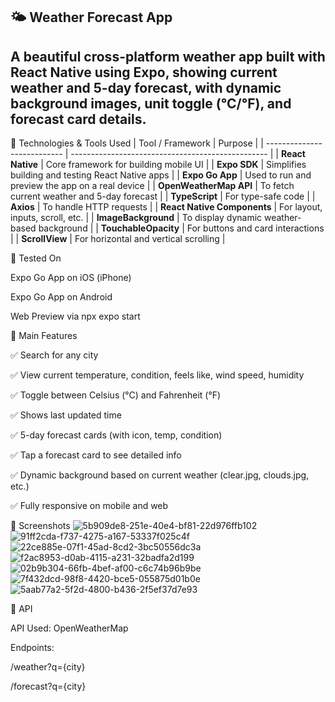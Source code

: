 ## 🌤️ Weather Forecast App
## A beautiful cross-platform weather app built with React Native using Expo, showing current weather and 5-day forecast, with dynamic background images, unit toggle (°C/°F), and forecast card details.

🚀 Technologies & Tools Used
| Tool / Framework            | Purpose                                           |
| --------------------------- | ------------------------------------------------- |
| **React Native**            | Core framework for building mobile UI             |
| **Expo SDK**                | Simplifies building and testing React Native apps |
| **Expo Go App**             | Used to run and preview the app on a real device  |
| **OpenWeatherMap API**      | To fetch current weather and 5-day forecast       |
| **TypeScript**              | For type-safe code                                |
| **Axios**                   | To handle HTTP requests                           |
| **React Native Components** | For layout, inputs, scroll, etc.                  |
| **ImageBackground**         | To display dynamic weather-based background       |
| **TouchableOpacity**        | For buttons and card interactions                 |
| **ScrollView**              | For horizontal and vertical scrolling             |


📱 Tested On

Expo Go App on iOS (iPhone)

Expo Go App on Android

Web Preview via npx expo start

🧩 Main Features

✅ Search for any city

✅ View current temperature, condition, feels like, wind speed, humidity

✅ Toggle between Celsius (°C) and Fahrenheit (°F)

✅ Shows last updated time

✅ 5-day forecast cards (with icon, temp, condition)

✅ Tap a forecast card to see detailed info

✅ Dynamic background based on current weather (clear.jpg, clouds.jpg, etc.)

✅ Fully responsive on mobile and web

📸 Screenshots
![5b909de8-251e-40e4-bf81-22d976ffb102](https://github.com/user-attachments/assets/2bb252f3-f4ca-4064-a14b-e5464fcbf918)
![91ff2cda-f737-4275-a167-53337f025c4f](https://github.com/user-attachments/assets/50159b3c-d75f-471b-b6f5-553a2a8f8fc5)
![22ce885e-07f1-45ad-8cd2-3bc50556dc3a](https://github.com/user-attachments/assets/e2a8b5d7-1ae4-4f81-8656-41ffd1c5676e)
![f2ac8953-d0ab-4115-a231-32badfa2d199](https://github.com/user-attachments/assets/0f2a0b10-07ff-4a8f-bec4-7e20b8e966ba)
![02b9b304-66fb-4bef-af00-c6c74b96b9be](https://github.com/user-attachments/assets/6001016a-1315-4426-8a89-2ab46aee521d)
![7f432dcd-98f8-4420-bce5-055875d01b0e](https://github.com/user-attachments/assets/0c1696e1-a947-4951-8bed-6ac01ac36dae)
![5aab77a2-5f2d-4800-b436-2f5ef37d7e93](https://github.com/user-attachments/assets/7f7a8909-73c0-4cc2-836e-ae147df2c4ef)



🔑 API

API Used: OpenWeatherMap

Endpoints:

/weather?q={city}

/forecast?q={city}
